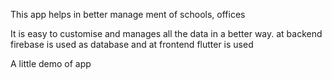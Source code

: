 This app helps in better manage ment of schools, offices

It is easy to customise and manages all the data in a better way. at backend firebase is used as database and at frontend flutter is used

A little demo of app
